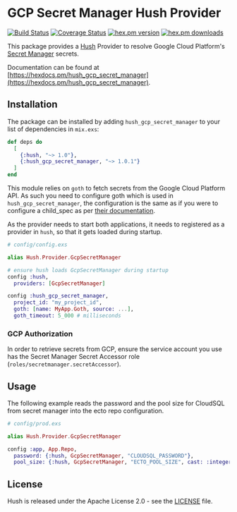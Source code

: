 # GCP Secret Manager Hush Provider

[![Build Status](https://img.shields.io/github/workflow/status/gordalina/hush_gcp_secret_manager/ci?style=flat-square)](https://github.com/gordalina/hush_gcp_secret_manager/actions?query=workflow%3A%22ci%22)
[![Coverage Status](https://img.shields.io/codecov/c/github/gordalina/hush_gcp_secret_manager?style=flat-square)](https://app.codecov.io/gh/gordalina/hush_gcp_secret_manager)
[![hex.pm version](https://img.shields.io/hexpm/v/hush_gcp_secret_manager?style=flat-square)](https://hex.pm/packages/hush_gcp_secret_manager)
[![hex.pm downloads](https://img.shields.io/hexpm/dt/hush_gcp_secret_manager?style=flat-square)]([LICENSE](https://hex.pm/packages/hush_gcp_secret_manager))

This package provides a [Hush](https://github.com/gordalina/hush) Provider to resolve Google Cloud Platform's [Secret Manager](https://cloud.google.com/secret-manager) secrets.

Documentation can be found at [https://hexdocs.pm/hush_gcp_secret_manager](https://hexdocs.pm/hush_gcp_secret_manager).

## Installation

The package can be installed by adding `hush_gcp_secret_manager` to your list
of dependencies in `mix.exs`:

```elixir
def deps do
  [
    {:hush, "~> 1.0"},
    {:hush_gcp_secret_manager, "~> 1.0.1"}
  ]
end
```

This module relies on `goth` to fetch secrets from the Google Cloud Platform API. As such you need to configure goth which is used in `hush_gcp_secret_manager`, the configuration is the same as if you were to configure a child_spec as per [their documentation](https://github.com/peburrows/goth).

As the provider needs to start both applications, it needs to registered as a provider in `hush`, so that it gets loaded during startup.

```elixir
# config/config.exs

alias Hush.Provider.GcpSecretManager

# ensure hush loads GcpSecretManager during startup
config :hush,
  providers: [GcpSecretManager]

config :hush_gcp_secret_manager,
  project_id: "my_project_id",
  goth: [name: MyApp.Goth, source: ...],
  goth_timeout: 5_000 # milliseconds
```

### GCP Authorization

In order to retrieve secrets from GCP, ensure the service account you use has the Secret Manager Secret Accessor role (`roles/secretmanager.secretAccessor`).

## Usage

The following example reads the password and the pool size for CloudSQL from secret manager into the ecto repo configuration.

```elixir
# config/prod.exs

alias Hush.Provider.GcpSecretManager

config :app, App.Repo,
  password: {:hush, GcpSecretManager, "CLOUDSQL_PASSWORD"},
  pool_size: {:hush, GcpSecretManager, "ECTO_POOL_SIZE", cast: :integer, default: 10}
```

## License

Hush is released under the Apache License 2.0 - see the [LICENSE](LICENSE) file.
